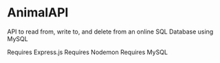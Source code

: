 # AnimalAPI

API to read from, write to, and delete from an online SQL Database using MySQL

Requires Express.js
Requires Nodemon
Requires MySQL
